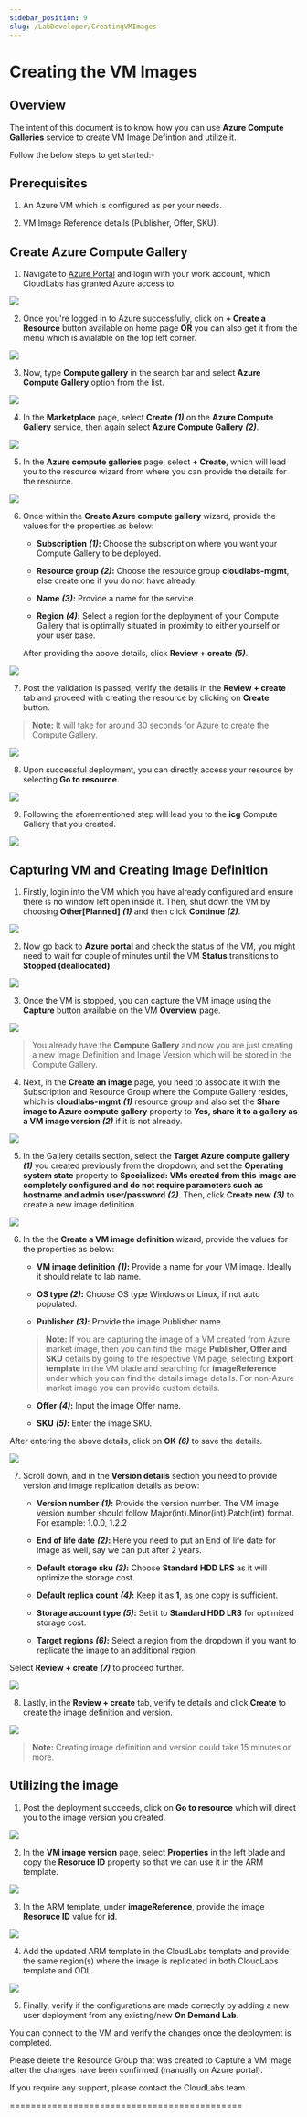 ```yaml
---
sidebar_position: 9
slug: /LabDeveloper/CreatingVMImages
---
```


# Creating the VM Images

## Overview

The intent of this document is to know how you can use **Azure Compute Galleries** service to create VM Image Defintion and utilize it.

Follow the below steps to get started:-

## Prerequisites

1. An Azure VM which is configured as per your needs.

2. VM Image Reference details (Publisher, Offer, SKU).

## Create Azure Compute Gallery


1. Navigate to [Azure Portal](https://portal.azure.com/) and login with your work account, which CloudLabs has granted Azure access to.

![](/img/LabDeveloper/ManageImage/img01.png)

2. Once you're logged in to Azure successfully, click on **+ Create a Resource** button available on home page **OR** you can also get it from the menu which is avialable on the top left corner.

![](/img/LabDeveloper/ManageImage/img02.png)

3. Now, type **Compute gallery** in the search bar and select **Azure Compute Gallery** option from the list. 

![](/img/LabDeveloper/ManageImage/acg-search-select.jpg)

4. In the **Marketplace** page, select **Create** ***(1)*** on the **Azure Compute Gallery** service, then again select **Azure Compute Gallery** ***(2)***. 

![](/img/LabDeveloper/ManageImage/market-select-acg.jpg)


5. In the **Azure compute galleries** page, select **+ Create**, which will lead you to the resource wizard from where you can provide the details for the resource.

![](/img/LabDeveloper/ManageImage/acg-create-blade.jpg)


6. Once within the **Create Azure compute gallery** wizard, provide the values for the properties as below:

    - **Subscription** ***(1)*****:** Choose the subscription where you want your Compute Gallery to be deployed.

    - **Resource group** ***(2)*****:**  Choose the resource group **cloudlabs-mgmt**, else create one if you do not have already.

    - **Name** ***(3)*****:** Provide a name for the service.

    - **Region** ***(4)*****:** Select a region for the deployment of your Compute Gallery that is optimally situated in proximity to either yourself or your user base.

    After providing the above details, click **Review + create** ***(5)***. 
    
![](/img/LabDeveloper/ManageImage/acg-create-details-01.jpg)

7. Post the validation is passed, verify the details in the **Review + create** tab and proceed with creating the resource by clicking on **Create** button.

> **Note:** It will take for around 30 seconds for Azure to create the Compute Gallery.

![](/img/LabDeveloper/ManageImage/acg-final-create.jpg)

8. Upon successful deployment, you can directly access your resource by selecting **Go to resource**.  

![](/img/LabDeveloper/ManageImage/acg-go-to-resource.jpg)


9. Following the aforementioned step will lead you to the **icg** Compute Gallery that you created.

![](/img/LabDeveloper/ManageImage/acg-homepage.jpg)


## Capturing VM and Creating Image Definition

1. Firstly, login into the VM which you have already configured and ensure there is no window left open inside it. Then, shut down the VM by choosing **Other[Planned]** ***(1)*** and then click **Continue** ***(2)***.

![](/img/LabDeveloper/ManageImage/shutdown-config-vm.jpg)


2. Now go back to **Azure portal** and check the status of the VM, you might need to wait for couple of minutes until the VM **Status** transitions to **Stopped (deallocated)**.

![](/img/LabDeveloper/ManageImage/vm-status.jpg)

3. Once the VM is stopped, you can capture the VM image using the **Capture** button available on the VM **Overview** page.

![](/img/LabDeveloper/ManageImage/vm-capture.jpg)

> You already have the **Compute Gallery** and now you are just creating a new Image Definition and Image Version which will be stored in the Compute Gallery.

4. Next, in the **Create an image** page, you need to associate it with the Subscription and Resource Group where the Compute Gallery resides, which is **cloudlabs-mgmt** ***(1)*** resource group and also set the **Share image to Azure compute gallery** property to **Yes, share it to a gallery as a VM image version** ***(2)*** if it is not already.

![](/img/LabDeveloper/ManageImage/createimg-subsrg-select.jpg)


5. In the Gallery details section, select the **Target Azure compute gallery** ***(1)*** you created previously from the dropdown, and set the **Operating system state** property to **Specialized: VMs created from this image are completely configured and do not require parameters such as hostname and admin user/password** ***(2)***. Then, click **Create new** ***(3)*** to create a new image definition. 

![](/img/LabDeveloper/ManageImage/createimg-gallery-details.jpg)

6. In the  the **Create a VM image definition** wizard, provide the values for the properties as below:

    - **VM image definition** ***(1)*****:** Provide a name for your VM image. Ideally it should relate to lab name.

    - **OS type** ***(2)*****:**  Choose OS type Windows or Linux, if not auto populated.

    - **Publisher** ***(3)*****:** Provide the image Publisher name.
    > **Note:** If you are capturing the image of a VM created from Azure market image, then you can find the image **Publisher, Offer and SKU** details by going to the respective VM page, selecting **Export template** in the VM blade and searching for **imageReference** under which you can find the details image details. For non-Azure market image you can provide custom details.
 
    - **Offer** ***(4)*****:**  Input the image Offer name.

    - **SKU** ***(5)*****:** Enter the image SKU.

After entering the above details, click on **OK** ***(6)*** to save the details. 

![](/img/LabDeveloper/ManageImage/createimg-definition.jpg)

7. Scroll down, and in the **Version details** section you need to provide version and image replication details as below:

    - **Version number** ***(1)*****:** Provide the version number. The VM image version number should follow Major(int).Minor(int).Patch(int) format. For example: 1.0.0, 1.2.2

    - **End of life date** ***(2)*****:** Here you need to put an End of life date for image as well, say we can put after 2 years.

    - **Default storage sku** ***(3)*****:** Choose **Standard HDD LRS** as it will optimize the storage cost.

    - **Default replica count** ***(4)*****:** Keep it as **1**, as one copy is sufficient.

    - **Storage account type** ***(5)*****:** Set it to **Standard HDD LRS** for optimized storage cost. 

    - **Target regions** ***(6)*****:** Select a region from the dropdown if you want to replicate the image to an additional region.

Select **Review + create** ***(7)*** to proceed further.

![](/img/LabDeveloper/ManageImage/createimg-version-details.jpg)

8. Lastly, in the **Review + create** tab, verify te details and click **Create** to create the image definition and version.

![](/img/LabDeveloper/ManageImage/createimg-verify-img-details.jpg)


> **Note:** Creating image definition and version could take 15 minutes or more.

## Utilizing the image

1. Post the deployment succeeds, click on **Go to resource** which will direct you to the image version you created.

![](/img/LabDeveloper/ManageImage/createimg-go-to-resource.jpg)

2. In the **VM image version** page, select **Properties** in the left blade and copy the **Resoruce ID** property so that we can use it in the ARM template.

![](/img/LabDeveloper/ManageImage/createimg-copy-resource-id.jpg)

3. In the ARM template, under  **imageReference**, provide the image **Resoruce ID** value for **id**.

![](/img/LabDeveloper/ManageImage/createimg-vm-ref-arm.jpg)

4. Add the updated ARM template in the CloudLabs template and provide the same region(s) where the image is replicated in both CloudLabs template and ODL.

![](/img/LabDeveloper/ManageImage/createimg-odl-regions.jpg)

5. Finally, verify if the configurations are made correctly by adding a new user deployment from any existing/new **On Demand Lab**.


You can connect to the VM and verify the changes once the deployment is completed.

Please delete the Resource Group that was created to Capture a VM image after the changes have been confirmed (manually on Azure portal).

If you require any support, please contact the CloudLabs team. 

============================================
